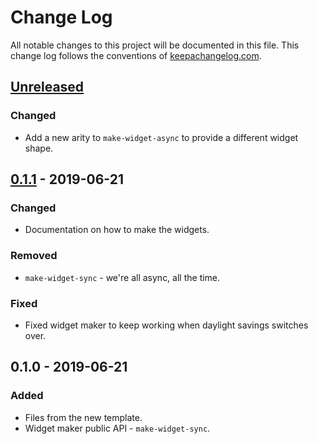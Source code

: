 # Change Log
All notable changes to this project will be documented in this file. This change log follows the conventions of [keepachangelog.com](http://keepachangelog.com/).

## [Unreleased]
### Changed
- Add a new arity to `make-widget-async` to provide a different widget shape.

## [0.1.1] - 2019-06-21
### Changed
- Documentation on how to make the widgets.

### Removed
- `make-widget-sync` - we're all async, all the time.

### Fixed
- Fixed widget maker to keep working when daylight savings switches over.

## 0.1.0 - 2019-06-21
### Added
- Files from the new template.
- Widget maker public API - `make-widget-sync`.

[Unreleased]: https://github.com/your-name/bxb/compare/0.1.1...HEAD
[0.1.1]: https://github.com/your-name/bxb/compare/0.1.0...0.1.1
